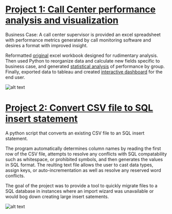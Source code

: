 # [Project 1: Call Center performance analysis and visualization](https://github.com/wcstrickland/call_center)
Business Case: A call center supervisor is provided an excel spreadsheet with performance metrics generated by call monitoring software and desires a format with improved insight.

Reformatted [original](images/call_raw_xl.png) excel workbook designed for rudimentary analysis.
Then used Python to reorganize data and calculate new fields specific to business case,
and generated [statistical analysis](images/jupyter_img.png) of performance by group. 
Finally, exported data to tableau and created [interactive dashboard](https://public.tableau.com/shared/KXPPY74GJ?:display_count=y&:origin=viz_share_link) for the end user.

![alt text](https://media.giphy.com/media/LoZyUPDg7HZu2sgd5I/giphy.gif)


# [Project 2: Convert CSV file to SQL insert statement](https://github.com/wcstrickland/csv_to_sql)
A python script that converts an existing CSV file to an SQL insert statement.

The program automatically determines column names by reading the first row of the CSV file, attempts to resolve any conflicts with SQL compatability such as whitespace,
or prohibited symbols, and then generates the values in SQL format. 
The reulting text file allows the user to cast data types, assign keys, or auto-incrementation as well as resolve any reserved word conflicts. 

The goal of the project was to provide a tool to quickly migrate files to a SQL database in instances where an import wizard was unavailable or would bog down creating large
insert satements. 

![alt text](https://media.giphy.com/media/cYXoBXI8JRL4yeJhpp/giphy.gif)


